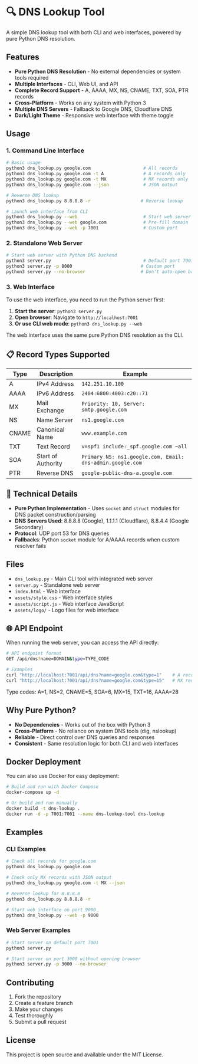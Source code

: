 # 🔍 DNS Lookup Tool

A simple DNS lookup tool with both CLI and web interfaces, powered by pure
Python DNS resolution.

## Features

- **Pure Python DNS Resolution** - No external dependencies or system tools
  required
- **Multiple Interfaces** - CLI, Web UI, and API
- **Complete Record Support** - A, AAAA, MX, NS, CNAME, TXT, SOA, PTR records
- **Cross-Platform** - Works on any system with Python 3
- **Multiple DNS Servers** - Fallback to Google DNS, Cloudflare DNS
- **Dark/Light Theme** - Responsive web interface with theme toggle

## Usage

### 1. Command Line Interface

```bash
# Basic usage
python3 dns_lookup.py google.com                    # All records
python3 dns_lookup.py google.com -t A               # A records only
python3 dns_lookup.py google.com -t MX              # MX records only
python3 dns_lookup.py google.com --json             # JSON output

# Reverse DNS lookup
python3 dns_lookup.py 8.8.8.8 -r                   # Reverse lookup

# Launch web interface from CLI
python3 dns_lookup.py --web                         # Start web server
python3 dns_lookup.py --web google.com              # Pre-fill domain
python3 dns_lookup.py --web -p 7001                 # Custom port
```

### 2. Standalone Web Server

```bash
# Start web server with Python DNS backend
python3 server.py                                   # Default port 7001
python3 server.py -p 8000                          # Custom port
python3 server.py --no-browser                     # Don't auto-open browser
```

### 3. Web Interface

To use the web interface, you need to run the Python server first:

1. **Start the server**: `python3 server.py`
2. **Open browser**: Navigate to `http://localhost:7001`
3. **Or use CLI web mode**: `python3 dns_lookup.py --web`

The web interface uses the same pure Python DNS resolution as the CLI.

## 📋 Record Types Supported

| Type  | Description        | Example                                                   |
| ----- | ------------------ | --------------------------------------------------------- |
| A     | IPv4 Address       | `142.251.10.100`                                          |
| AAAA  | IPv6 Address       | `2404:6800:4003:c20::71`                                  |
| MX    | Mail Exchange      | `Priority: 10, Server: smtp.google.com`                   |
| NS    | Name Server        | `ns1.google.com`                                          |
| CNAME | Canonical Name     | `www.example.com`                                         |
| TXT   | Text Record        | `v=spf1 include:_spf.google.com ~all`                     |
| SOA   | Start of Authority | `Primary NS: ns1.google.com, Email: dns-admin.google.com` |
| PTR   | Reverse DNS        | `google-public-dns-a.google.com`                          |

## 🔧 Technical Details

- **Pure Python Implementation** - Uses `socket` and `struct` modules for DNS
  packet construction/parsing
- **DNS Servers Used**: 8.8.8.8 (Google), 1.1.1.1 (Cloudflare), 8.8.4.4 (Google
  Secondary)
- **Protocol**: UDP port 53 for DNS queries
- **Fallbacks**: Python `socket` module for A/AAAA records when custom resolver
  fails

## Files

- `dns_lookup.py` - Main CLI tool with integrated web server
- `server.py` - Standalone web server
- `index.html` - Web interface
- `assets/style.css` - Web interface styles
- `assets/script.js` - Web interface JavaScript
- `assets/logo/` - Logo files for web interface

## 🌐 API Endpoint

When running the web server, you can access the API directly:

```bash
# API endpoint format
GET /api/dns?name=DOMAIN&type=TYPE_CODE

# Examples
curl "http://localhost:7001/api/dns?name=google.com&type=1"    # A records
curl "http://localhost:7001/api/dns?name=google.com&type=15"   # MX records
```

Type codes: A=1, NS=2, CNAME=5, SOA=6, MX=15, TXT=16, AAAA=28

## Why Pure Python?

- **No Dependencies** - Works out of the box with Python 3
- **Cross-Platform** - No reliance on system DNS tools (dig, nslookup)
- **Reliable** - Direct control over DNS queries and responses
- **Consistent** - Same resolution logic for both CLI and web interfaces

## Docker Deployment

You can also use Docker for easy deployment:

```bash
# Build and run with Docker Compose
docker-compose up -d

# Or build and run manually
docker build -t dns-lookup .
docker run -d -p 7001:7001 --name dns-lookup-tool dns-lookup
```

## Examples

### CLI Examples

```bash
# Check all records for google.com
python3 dns_lookup.py google.com

# Check only MX records with JSON output
python3 dns_lookup.py google.com -t MX --json

# Reverse lookup for 8.8.8.8
python3 dns_lookup.py 8.8.8.8 -r

# Start web interface on port 9000
python3 dns_lookup.py --web -p 9000
```

### Web Server Examples

```bash
# Start server on default port 7001
python3 server.py

# Start server on port 3000 without opening browser
python3 server.py -p 3000 --no-browser
```

## Contributing

1. Fork the repository
2. Create a feature branch
3. Make your changes
4. Test thoroughly
5. Submit a pull request

## License

This project is open source and available under the MIT License.
